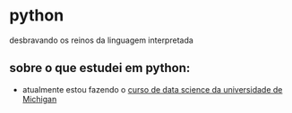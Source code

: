 # python
desbravando os reinos da linguagem interpretada

## sobre o que estudei em python:
 - atualmente estou fazendo o [curso de data science da universidade de Michigan](https://www.coursera.org/specializations/data-science-python)
 
